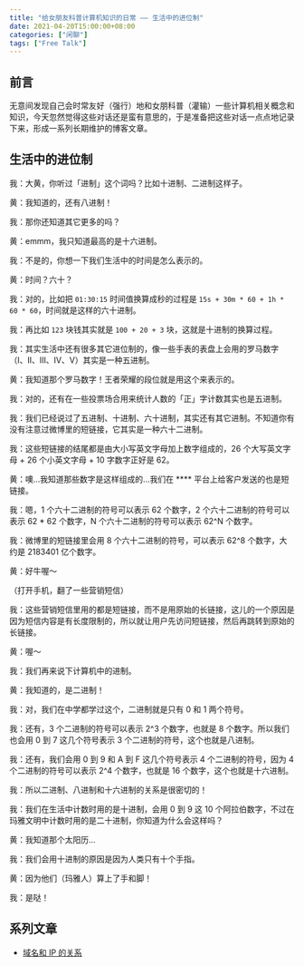 ```yaml
---
title: "给女朋友科普计算机知识的日常 —— 生活中的进位制"
date: 2021-04-20T15:00:00+08:00
categories: ["闲聊"]
tags: ["Free Talk"]
---
```


## 前言

无意间发现自己会时常友好（强行）地和女朋科普（灌输）一些计算机相关概念和知识，今天忽然觉得这些对话还是蛮有意思的，于是准备把这些对话一点点地记录下来，形成一系列长期维护的博客文章。<!--more-->

## 生活中的进位制

我：大黄，你听过「进制」这个词吗？比如十进制、二进制这样子。

黄：我知道的，还有八进制！

我：那你还知道其它更多的吗？

黄：emmm，我只知道最高的是十六进制。

我：不是的，你想一下我们生活中的时间是怎么表示的。

黄：时间？六十？

我：对的，比如把 `01:30:15` 时间值换算成秒的过程是 `15s + 30m * 60 + 1h * 60 * 60`，时间就是这样的六十进制。

我：再比如 `123` 块钱其实就是 `100 + 20 + 3` 块，这就是十进制的换算过程。

我：其实生活中还有很多其它进位制的，像一些手表的表盘上会用的罗马数字（I、II、III、IV、V）其实是一种五进制。

黄：我知道那个罗马数字！王者荣耀的段位就是用这个来表示的。

我：对的，还有在一些投票场合用来统计人数的「正」字计数其实也是五进制。

我：我们已经说过了五进制、十进制、六十进制，其实还有其它进制。不知道你有没有注意过微博里的短链接，它其实是一种六十二进制。

我：这些短链接的结尾都是由大小写英文字母加上数字组成的，26 个大写英文字母 + 26 个小英文字母 + 10 字数字正好是 62。

黄：噢...我知道那些数字是这样组成的...我们在 \*\*\*\* 平台上给客户发送的也是短链接。

我：嗯，1 个六十二进制的符号可以表示 62 个数字，2 个六十二进制的符号可以表示 62 \* 62 个数字，N 个六十二进制的符号可以表示 62^N 个数字。

我：微博里的短链接里会用 8 个六十二进制的符号，可以表示 62^8 个数字，大约是 2183401 亿个数字。

黄：好牛喔～

（打开手机，翻了一些营销短信）

我：这些营销短信里用的都是短链接，而不是用原始的长链接，这儿的一个原因是因为短信内容是有长度限制的，所以就让用户先访问短链接，然后再跳转到原始的长链接。

黄：喔～

我：我们再来说下计算机中的进制。

黄：我知道的，是二进制！

我：对，我们在中学都学过这个，二进制就是只有 0 和 1 两个符号。

我：还有，3 个二进制的符号可以表示 2^3 个数字，也就是 8 个数字。所以我们也会用 0 到 7 这几个符号表示 3 个二进制的符号，这个也就是八进制。

我：还有，我们会用 0 到 9 和 A 到 F 这几个符号表示 4 个二进制的符号，因为 4 个二进制的符号可以表示 2^4 个数字，也就是 16 个数字，这个也就是十六进制。

我：所以二进制、八进制和十六进制的关系是很密切的！

我：我们在生活中计数时用的是十进制，会用 0 到 9 这 10 个阿拉伯数字，不过在玛雅文明中计数时用的是二十进制，你知道为什么会这样吗？

黄：我知道那个太阳历...

我：我们会用十进制的原因是因为人类只有十个手指。

黄：因为他们（玛雅人）算上了手和脚！

我：是哒！

## 系列文章

- [域名和 IP 的关系](/2021/03/24/teach-girlfriend-computer-literacy-domain-names-and-ip/)
